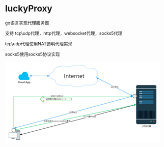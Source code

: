 # luckyProxy
go语言实现代理服务器

支持 tcp\udp代理，http代理，websocket代理，socks5代理

tcp\udp代理使用NAT透明代理实现

socks5使用socks5协议实现

 ![img:TCP\UDP代理拓扑图](doc/img/拓扑.png)